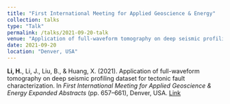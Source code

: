 ```yaml
---
title: "First International Meeting for Applied Geoscience & Energy"
collection: talks
type: "Talk"
permalink: /talks/2021-09-20-talk
venue: "Application of full-waveform tomography on deep seismic profiling dataset for tectonic fault characterization"
date: 2021-09-20
location: "Denver, USA"
---
```


**Li, H.**, Li, J., Liu, B., & Huang, X. (2021). Application of full-waveform tomography on deep seismic profiling dataset for tectonic fault characterization. In *First International Meeting for Applied Geoscience & Energy Expanded Abstracts* (pp. 657–661), Denver, USA. [Link](https://doi.org/10.1190/segam2021-3583190.1)
